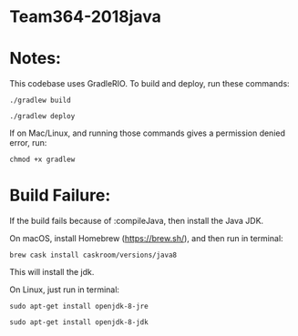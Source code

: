 # Team364-2018java

# Notes:
This codebase uses GradleRIO. To build and deploy, run these commands:

`./gradlew build`

`./gradlew deploy`

If on Mac/Linux, and running those commands gives a permission denied error, run:

`chmod +x gradlew`

# Build Failure:

If the build fails because of :compileJava, then install the Java JDK.

On macOS, install Homebrew (https://brew.sh/), and then run in terminal:

`brew cask install caskroom/versions/java8`

This will install the jdk.

On Linux, just run in terminal:

`sudo apt-get install openjdk-8-jre`

`sudo apt-get install openjdk-8-jdk`
